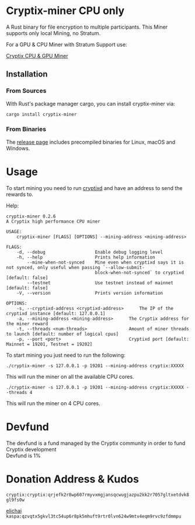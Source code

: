 # Cryptix-miner CPU only

A Rust binary for file encryption to multiple participants. This Miner supports only local Mining, no Stratum.


For a GPU & CPU Miner with Stratum Support use:


[Cryptix CPU & GPU Miner](https://github.com/cryptix-network/cryptix-miner/) 


## Installation
### From Sources
With Rust's package manager cargo, you can install cryptix-miner via:

```sh
cargo install cryptix-miner
```

### From Binaries
The [release page](https://github.com/cryptix-network/cryptix-miner-cpu/releases) includes precompiled binaries for Linux, macOS and Windows.


# Usage
To start mining you need to run [cryptixd](https://github.com/cryptix-network/rusty-cryptix) and have an address to send the rewards to.

Help:
```
cryptix-miner 0.2.6
A Cryptix high performance CPU miner

USAGE:
    cryptix-miner [FLAGS] [OPTIONS] --mining-address <mining-address>

FLAGS:
    -d, --debug                   Enable debug logging level
    -h, --help                    Prints help information
        --mine-when-not-synced    Mine even when cryptixd says it is not synced, only useful when passing `--allow-submit-
                                  block-when-not-synced` to cryptixd  [default: false]
        --testnet                 Use testnet instead of mainnet [default: false]
    -V, --version                 Prints version information

OPTIONS:
    -s, --cryptixd-address <cryptixd-address>      The IP of the cryptixd instance [default: 127.0.0.1]
    -a, --mining-address <mining-address>      The Cryptix address for the miner reward
    -t, --threads <num-threads>                Amount of miner threads to launch [default: number of logical cpus]
    -p, --port <port>                          Cryptixd port [default: Mainnet = 19201, Testnet = 19202]
```

To start mining you just need to run the following:

`./cryptix-miner -s 127.0.0.1 -p 19201 --mining-address cryptix:XXXXX`


This will run the miner on all the available CPU cores.

`./cryptix-miner -s 127.0.0.1 -p 19201 --mining-address cryptix:XXXXX --threads 4 `

This will run the miner on 4 CPU cores.

# Devfund
The devfund is a fund managed by the Cryptix community in order to fund Cryptix development <br>
Devfund is 1%

# Donation Address & Kudos
`cryptix:cryptix:qrjefk2r8wp607rmyvxmgjansqcwugjazpu2kk2r7057gltxetdvk8gl9fs0w`

 [elichai](https://github.com/elichai) `kaspa:qzvqtx5gkvl3tc54up6r8pk5mhuft9rtr0lvn624w9mtv4eqm9rvc9zfdmmpu`

